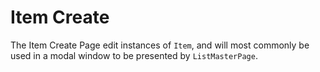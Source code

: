 # Item Create

The Item Create Page edit instances of `Item`, and will most commonly be used in a modal window to be presented by `ListMasterPage`.
